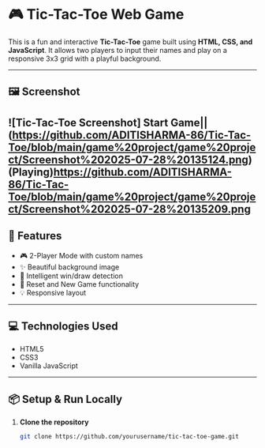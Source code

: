 # 🎮 Tic-Tac-Toe Web Game

This is a fun and interactive **Tic-Tac-Toe** game built using **HTML, CSS, and JavaScript**. It allows two players to input their names and play on a responsive 3x3 grid with a playful background.

---

## 🖼️ Screenshot

![Tic-Tac-Toe Screenshot] Start Game||(https://github.com/ADITISHARMA-86/Tic-Tac-Toe/blob/main/game%20project/game%20project/Screenshot%202025-07-28%20135124.png)
(Playing)https://github.com/ADITISHARMA-86/Tic-Tac-Toe/blob/main/game%20project/game%20project/Screenshot%202025-07-28%20135209.png
---

## 🚀 Features

- 🎮 2-Player Mode with custom names
- ✨ Beautiful background image
- 🧠 Intelligent win/draw detection
- 🔄 Reset and New Game functionality
- 💡 Responsive layout

---

## 💻 Technologies Used

- HTML5  
- CSS3  
- Vanilla JavaScript  

---

## 📦 Setup & Run Locally

1. **Clone the repository**
   ```bash
   git clone https://github.com/yourusername/tic-tac-toe-game.git
